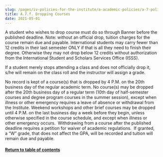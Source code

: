 ```yaml
---
slug: /pages/iv-policies-for-the-institute/a-academic-policies/a-7-policies-concerning-enrollment-and-payment-fees/a-7-f-dropping-courses
title: A.7.f. Dropping Courses
date: 2021-05-01
---
```

A student who wishes to drop course must do so through Banner before the published deadline. Note: without an official drop, tuition charges for the course remain due and payable. International students may carry fewer than 12 credits in their last semester ONLY if that is all they need to finish their degree. Otherwise they may not drop below 12 credits without authorization from the International Student and Scholars Services Office (ISSS).

If a student merely stops attending a class and does not officially drop it, s/he will remain on the class roll and the instructor will assign a grade.

No record is kept of a course(s) that is dropped by 4 P.M. on the 20th business day of the regular academic term. No course(s) may be dropped after the 20th business day of a regular term (10th day of half-semester courses and degree program courses in the summer session), except when illness or other emergency requires a leave of absence or withdrawal from the Institute. Weekend workshops and other brief courses may be dropped until 4 P.M. on the last business day a week before they begin, unless otherwise specified in the course schedule, and except when illness or other emergency occurs.  Withdrawing from a course after the published deadline requires a petition for waiver of academic regulations.  If granted, a “W” grade, that does not affect the GPA, will be recorded and tuition will remain due and payable.

#### [Return to table of contents](/pages/iv-policies-for-the-institute/a-academic-policies/a-7-policies-concerning-enrollment-and-payment-fees)
